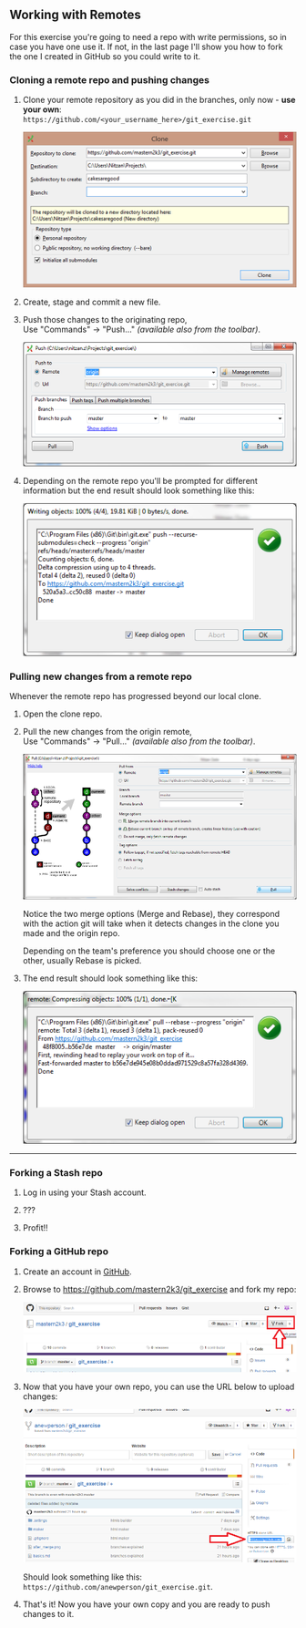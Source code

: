 
Working with Remotes
--------------------

For this exercise you're going to need a repo with write permissions, so in case you have one use it.
If not, in the last page I'll show you how to fork the one I created in GitHub so you could write to it.

### Cloning a remote repo and pushing changes

1. Clone your remote repository as you did in the branches, only now - **use your own**:  
    `https://github.com/<your_username_here>/git_exercise.git`

    ![cloning](clone_window.png)

2. Create, stage and commit a new file.

3. Push those changes to the originating repo,  
    Use "Commands" -> "Push..." *(available also from the toolbar)*.

    ![pushing](push_window.png)

4. Depending on the remote repo you'll be prompted for different information but the end result should look something like this:

    ![pushing done](push_complete.png)

### Pulling new changes from a remote repo

Whenever the remote repo has progressed beyond our local clone.

1. Open the clone repo.

2. Pull the new changes from the origin remote,  
    Use "Commands" -> "Pull..." *(available also from the toolbar)*.

    ![pulling](pulling.png)

    Notice the two merge options (Merge and Rebase), they correspond with the action git will take when it detects changes in the clone you made and the origin repo.

    Depending on the team's preference you should choose one or the other, usually Rebase is picked.

3. The end result should look something like this:

    ![pulling done](pull_done.png)

-------------------------------

### Forking a Stash repo

1. Log in using your Stash account.

2. ???

3. Profit!!

### Forking a GitHub repo

1. Create an account in [GitHub](https://github.com/).

2. Browse to https://github.com/mastern2k3/git_exercise and fork my repo:

    ![Forking a repo](forking_github.png)

3. Now that you have your own repo, you can use the URL below to upload changes:

    ![Get the fork URL](fork_url.png)

    Should look something like this: `https://github.com/anewperson/git_exercise.git`.

4. That's it! Now you have your own copy and you are ready to push changes to it.
